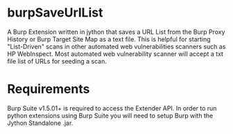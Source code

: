 burpSaveUrlList
===============

A Burp Extension written in jython that saves a URL List from the Burp Proxy History or Burp Target Site Map as a text file.  This is helpful for starting "List-Driven" scans in other automated web vulnerabilities scanners such as HP WebInspect.  Most automated web vulnerability scanner will accept a txt file list of URLs for seeding a scan.

Requirements
==================
Burp Suite v1.5.01+ is required to access the Extender API.  In order to run python extensions using Burp Suite you will need to setup Burp with the Jython Standalone .jar.


